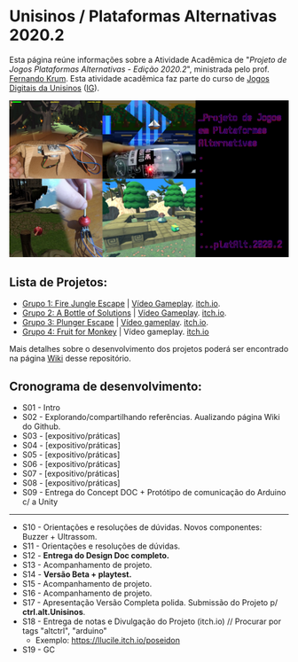 # Unisinos / Plataformas Alternativas 2020.2

Esta página reúne informações sobre a Atividade Acadêmica de "_Projeto de Jogos Plataformas Alternativas - Edição 2020.2_", ministrada pelo prof. [Fernando Krum](http://www.ferkrum.com). 
Esta atividade acadêmica faz parte do curso de [Jogos Digitais da Unisinos](https://www.unisinos.br/vestibular/curso/jogos-digitais/porto-alegre) ([IG](https://www.instagram.com/jogosdigitaisunisinos/)). 





<img src="notas de aula/plat. alt. para github 2020-2.jpg" width=700>



## Lista de Projetos:
* [Grupo 1: Fire Jungle Escape](https://github.com/ferkrum/platAlt2020.2/wiki/Grupo-1:-Fire-Jungle-Escape) | [Vídeo Gameplay](https://youtu.be/AgdwyKizZe0). [itch.io](https://andi-bd.itch.io/fire-jungle-escape).
* [Grupo 2: A Bottle of Solutions](https://github.com/ferkrum/platAlt2020.2/wiki/Grupo-2:-A-Bottle-of-Solutions) | [Vídeo Gameplay](https://www.youtube.com/watch?v=U9IKymbFw2U&feature=youtu.be). [itch.io](https://gabrielgborges.itch.io/shoot-saber).
* [Grupo 3: Plunger Escape](https://github.com/ferkrum/platAlt2020.2/wiki/Grupo-3:-Plunger-Escape) | [Vídeo gameplay](https://youtu.be/U9IKymbFw2U). [itch.io](https://thicosta1995gmailcom.itch.io/tank-war-drawing).
* [Grupo 4: Fruit for Monkey](https://github.com/ferkrum/platAlt2020.2/wiki/Grupo-4:-Fruit-for-Monkey) | Vídeo gameplay. [itch.io](https://mileswings.itch.io/ffm)

Mais detalhes sobre o desenvolvimento dos projetos poderá ser encontrado na página [Wiki](https://github.com/ferkrum/plat.alt.2020.2/wiki) desse repositório.





## Cronograma de desenvolvimento:
* S01 - Intro
* S02 - Explorando/compartilhando referências. Aualizando página Wiki do Github.
* S03 - [expositivo/práticas]
* S04 - [expositivo/práticas]
* S05 - [expositivo/práticas]
* S06 - [expositivo/práticas]
* S07 - [expositivo/práticas]
* S08 - [expositivo/práticas]
* S09 - Entrega do Concept DOC + Protótipo de comunicação do Arduino c/ a Unity
---
* S10 - Orientações e resoluções de dúvidas. Novos componentes: Buzzer + Ultrassom.
* S11 - Orientações e resoluções de dúvidas. 
* S12 - **Entrega do Design Doc completo.** 
* S13 - Acompanhamento de projeto. 
* S14 - **Versão Beta + playtest.**
* S15 - Acompanhamento de projeto. 
* S16 - Acompanhamento de projeto.
* S17 - Apresentação Versão Completa polida. Submissão do Projeto p/ **ctrl.alt.Unisinos**.
* S18 - Entrega de notas e Divulgação do Projeto (itch.io) // Procurar por tags "altctrl", "arduino"
  * Exemplo: https://llucile.itch.io/poseidon
* S19 - GC
